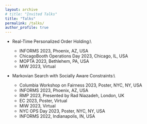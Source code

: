 ```yaml
---
layout: archive
# title: "Invited Talks"
title: "Talks"
permalink: /talks/
author_profile: true
---
```

<!-- 
{% if site.talkmap_link == true %}

 <p style="text-decoration:underline;"><a href="/talkmap.html">See a map of all the places I've given a talk!</a></p>

{% endif %}

{% for post in site.talks reversed %}
  {% include archive-single-talk.html %}
{% endfor %} -->


<!-- * Fair Markovian Search, Informs 22, Indianapolis, IN, USA -->

* Real-Time Personalized Order Holding:\
  * INFORMS 2023, Phoenix, AZ, USA
  * ChicagoBooth Operations Day 2023, Chicago, IL, USA
  * MOPTA 2023, Bethlehem, PA, USA
  * MIW 2023, Virtual


* Markovian Search with Socially Aware Constraints:\
  * Columbia Workshop on Fairness 2023, Poster, NYC, NY, USA
  * INFORMS 2023, Phoenix, AZ, USA
  * RMP 2023, Presented by Rad Niazadeh, London, UK
  * EC 2023, Poster, Virtual
  * MIW 2023, Virtual
  * NYC OPS Day 2023, Poster, NYC, NY, USA
  * INFORMS 2022, Indianapolis, IN, USA
